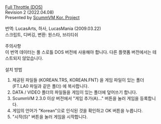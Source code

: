 [Full Throttle (DOS)](https://cdromance.com/scummvm/full-throttle-dos/)</br>
Revision 2 (2022.04.08)</br>
Presented by [ScummVM Kor. Project](https://cafe.naver.com/scummkor)</br>
</br>
번역: LucasArts, 하사, LucasMania (2009.03.22)</br>
스크립트, 디버깅, 변환: 원스타, 브리티쉬</br>
</br>
주의사항</br>
이 번역 데이터는 풀 스로틀 DOS 버전에 사용해야 합니다. 다른 플랫폼 버전에서는 테스트되지 않았습니다.</br>
</br>
설치 방법</br>
1. 제공된 파일들 (KOREAN.TRS, KOREAN.FNT) 을 게임 파일이 있는 폴더 (FT.LA0 파일과 같은 폴더) 에 복사합니다.</br>
2. DATA / VIDEO 폴더의 파일들을 게임이 있는 폴더에 덮어쓰기 합니다.</br>
3. ScummVM 2.3.0 이상 버전에서 "게임 추가(A)..." 버튼을 눌러 게임을 등록합니다.</br>
4. 게임의 언어가 "Korean"으로 인식된 것을 확인하고 OK 버튼을 누릅니다.</br>
5. "시작(S)" 버튼을 눌러 게임을 시작합니다.</br>
